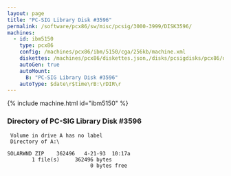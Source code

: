 ```yaml
---
layout: page
title: "PC-SIG Library Disk #3596"
permalink: /software/pcx86/sw/misc/pcsig/3000-3999/DISK3596/
machines:
  - id: ibm5150
    type: pcx86
    config: /machines/pcx86/ibm/5150/cga/256kb/machine.xml
    diskettes: /machines/pcx86/diskettes.json,/disks/pcsigdisks/pcx86/diskettes.json
    autoGen: true
    autoMount:
      B: "PC-SIG Library Disk #3596"
    autoType: $date\r$time\rB:\rDIR\r
---
```


{% include machine.html id="ibm5150" %}

### Directory of PC-SIG Library Disk #3596

     Volume in drive A has no label
     Directory of A:\

    SOLARWND ZIP    362496   4-21-93  10:17a
            1 file(s)     362496 bytes
                               0 bytes free
